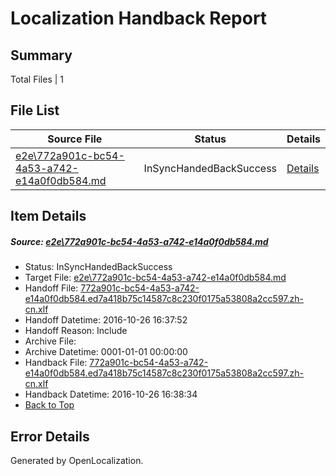 # <a name='report-top'></a> Localization Handback Report

## Summary
 Total Files | 1

## File List
 Source File | Status | Details 
 ----------- | ------ | ------- 
 [e2e\772a901c-bc54-4a53-a742-e14a0f0db584.md](https://github.com/OpenLocalizationTestOrg/ol-test0/blob/2418902624a62e67cf8c0287f42a9afb9225e3d7/e2e/772a901c-bc54-4a53-a742-e14a0f0db584.md) | InSyncHandedBackSuccess | [Details](#4e1e0f9270f01f476ccc60d4eb6589761d567d671)

## Item Details
##### <a name='4e1e0f9270f01f476ccc60d4eb6589761d567d671'></a> Source: [e2e\772a901c-bc54-4a53-a742-e14a0f0db584.md](https://github.com/OpenLocalizationTestOrg/ol-test0/blob/2418902624a62e67cf8c0287f42a9afb9225e3d7/e2e/772a901c-bc54-4a53-a742-e14a0f0db584.md)
* Status: InSyncHandedBackSuccess
* Target File: [e2e\772a901c-bc54-4a53-a742-e14a0f0db584.md](https://github.com/OpenLocalizationTestOrg/ol-test0-zhcn/blob/e0b2496e70cfd504497df79443911055af3f666c/e2e/772a901c-bc54-4a53-a742-e14a0f0db584.md)
* Handoff File: [772a901c-bc54-4a53-a742-e14a0f0db584.ed7a418b75c14587c8c230f0175a53808a2cc597.zh-cn.xlf](https://github.com/OpenLocalizationTestOrg/ol-test0-handoff/blob/a7d6396231bd748df709c26ffca8e8215b6cb082/ol-handoff/OpenLocalizationTestOrg/ol-test0-zhcn/shujia/ht/772a901c-bc54-4a53-a742-e14a0f0db584.ed7a418b75c14587c8c230f0175a53808a2cc597.zh-cn.xlf)
* Handoff Datetime: 2016-10-26 16:37:52
* Handoff Reason: Include
* Archive File: 
* Archive Datetime: 0001-01-01 00:00:00
* Handback File: [772a901c-bc54-4a53-a742-e14a0f0db584.ed7a418b75c14587c8c230f0175a53808a2cc597.zh-cn.xlf](https://github.com/OpenLocalizationTestOrg/ol-test0-handback/blob/782ed2741aac54b1927cb646b3756431bdab6c26/ol-handback/OpenLocalizationTestOrg/ol-test0-zhcn/shujia/ht/772a901c-bc54-4a53-a742-e14a0f0db584.ed7a418b75c14587c8c230f0175a53808a2cc597.zh-cn.xlf)
* Handback Datetime: 2016-10-26 16:38:34
* [Back to Top](#report-top)


## Error Details

Generated by OpenLocalization.
